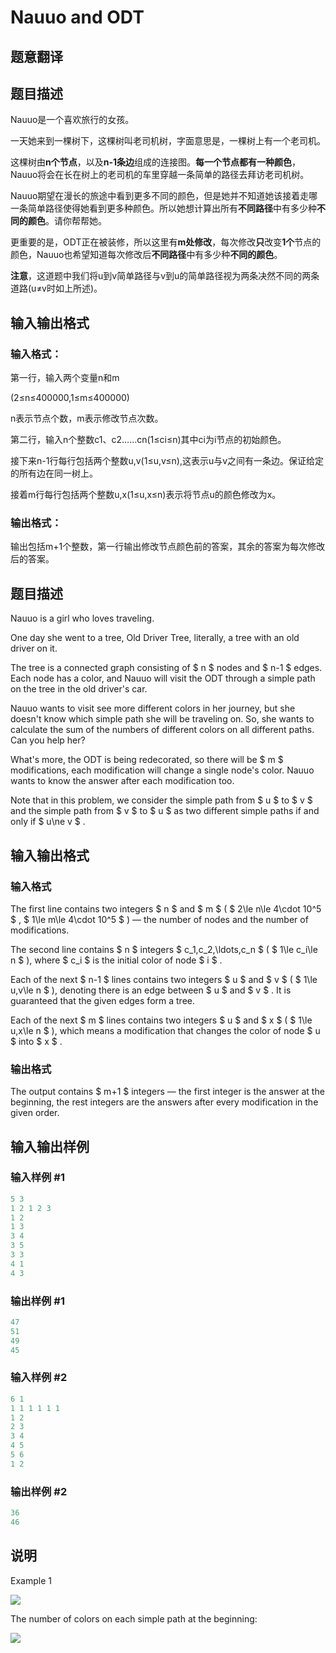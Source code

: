 # Nauuo and ODT

## 题意翻译

## 题目描述

Nauuo是一个喜欢旅行的女孩。

一天她来到一棵树下，这棵树叫老司机树，字面意思是，一棵树上有一个老司机。

这棵树由**n个节点**，以及**n-1条边**组成的连接图。**每一个节点都有一种颜色**，Nauuo将会在长在树上的老司机的车里穿越一条简单的路径去拜访老司机树。

Nauuo期望在漫长的旅途中看到更多不同的颜色，但是她并不知道她该接着走哪一条简单路径使得她看到更多种颜色。所以她想计算出所有**不同路径**中有多少种**不同的颜色**。请你帮帮她。

更重要的是，ODT正在被装修，所以这里有**m处修改**，每次修改**只**改变**1个**节点的颜色，Nauuo也希望知道每次修改后**不同路径**中有多少种**不同的颜色**。

**注意**，这道题中我们将u到v简单路径与v到u的简单路径视为两条决然不同的两条道路(u≠v时如上所述)。

## 输入输出格式

### 输入格式：

第一行，输入两个变量n和m

(2≤n≤400000,1≤m≤400000)

n表示节点个数，m表示修改节点次数。

第二行，输入n个整数c1、c2……cn(1≤ci≤n)其中ci为i节点的初始颜色。

接下来n-1行每行包括两个整数u,v(1≤u,v≤n),这表示u与v之间有一条边。保证给定的所有边在同一树上。

接着m行每行包括两个整数u,x(1≤u,x≤n)表示将节点u的颜色修改为x。

### 输出格式：

输出包括m+1个整数，第一行输出修改节点颜色前的答案，其余的答案为每次修改后的答案。

## 题目描述

Nauuo is a girl who loves traveling.

One day she went to a tree, Old Driver Tree, literally, a tree with an old driver on it.

The tree is a connected graph consisting of $ n $ nodes and $ n-1 $ edges. Each node has a color, and Nauuo will visit the ODT through a simple path on the tree in the old driver's car.

Nauuo wants to visit see more different colors in her journey, but she doesn't know which simple path she will be traveling on. So, she wants to calculate the sum of the numbers of different colors on all different paths. Can you help her?

What's more, the ODT is being redecorated, so there will be $ m $ modifications, each modification will change a single node's color. Nauuo wants to know the answer after each modification too.

Note that in this problem, we consider the simple path from $ u $ to $ v $ and the simple path from $ v $ to $ u $ as two different simple paths if and only if $ u\ne v $ .

## 输入输出格式

### 输入格式

The first line contains two integers $ n $ and $ m $ ( $ 2\le n\le 4\cdot 10^5 $ , $ 1\le m\le 4\cdot 10^5 $ ) — the number of nodes and the number of modifications.

The second line contains $ n $ integers $ c_1,c_2,\ldots,c_n $ ( $ 1\le c_i\le n $ ), where $ c_i $ is the initial color of node $ i $ .

Each of the next $ n-1 $ lines contains two integers $ u $ and $ v $ ( $ 1\le u,v\le n $ ), denoting there is an edge between $ u $ and $ v $ . It is guaranteed that the given edges form a tree.

Each of the next $ m $ lines contains two integers $ u $ and $ x $ ( $ 1\le u,x\le n $ ), which means a modification that changes the color of node $ u $ into $ x $ .

### 输出格式

The output contains $ m+1 $ integers — the first integer is the answer at the beginning, the rest integers are the answers after every modification in the given order.

## 输入输出样例

### 输入样例 #1

```cpp
5 3
1 2 1 2 3
1 2
1 3
3 4
3 5
3 3
4 1
4 3

```
### 输出样例 #1

```cpp
47
51
49
45

```
### 输入样例 #2

```cpp
6 1
1 1 1 1 1 1
1 2
2 3
3 4
4 5
5 6
1 2

```
### 输出样例 #2

```cpp
36
46

```
## 说明

Example 1

![](https://cdn.luogu.com.cn/upload/vjudge_pic/CF1172E/cea4347b98591996f196f4ec39cfe90abb051b69.png)

The number of colors on each simple path at the beginning:

![](https://cdn.luogu.com.cn/upload/vjudge_pic/CF1172E/a8680c8d568c885346e7f8815bda1e8fb496fafc.png)

